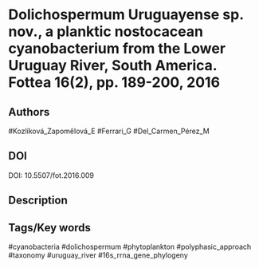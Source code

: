 # Dolichospermum Uruguayense sp. nov., a planktic nostocacean cyanobacterium from the Lower Uruguay River, South America. Fottea 16(2), pp. 189-200, 2016
## Authors
#Kozlíková_Zapomêlová_E #Ferrari_G #Del_Carmen_Pérez_M 
## DOI
 DOI: 10.5507/fot.2016.009
## Description

## Tags/Key words
#cyanobacteria #dolichospermum #phytoplankton #polyphasic_approach #taxonomy #uruguay_river #16s_rrna_gene_phylogeny 